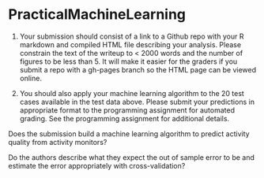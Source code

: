 PracticalMachineLearning
========================
1. Your submission should consist of a link to a Github repo with your R markdown and compiled HTML file describing your analysis. Please constrain the text of the writeup to < 2000 words and the number of figures to be less than 5. It will make it easier for the graders if you submit a repo with a gh-pages branch so the HTML page can be viewed online.

2. You should also apply your machine learning algorithm to the 20 test cases available in the test data above. Please submit your predictions in appropriate format to the programming assignment for automated grading. See the programming assignment for additional details.

Does the submission build a machine learning algorithm to predict activity quality from activity monitors?

Do the authors describe what they expect the out of sample error to be and estimate the error appropriately with cross-validation?
